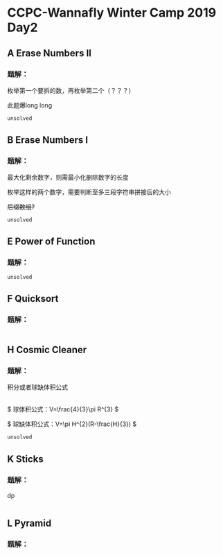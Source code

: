 # CCPC-Wannafly Winter Camp 2019 Day2

## A Erase Numbers II

### 题解：

枚举第一个要拆的数，再枚举第二个（？？？）

此题爆long long

```c++
unsolved
```

## B Erase Numbers I

### 题解：

最大化剩余数字，则需最小化删除数字的长度

枚举这样的两个数字，需要判断至多三段字符串拼接后的大小

~~后缀数组?~~

```
unsolved
```

## E Power of Function

### 题解：

```c++
unsolved
```

## F Quicksort

### 题解：

```

```

## H Cosmic Cleaner

### 题解：

积分或者球缺体积公式

<br>
$
球体积公式：V=\frac{4}{3}\pi R^{3}
$

$
球缺体积公式：V=\pi H^{2}(R-\frac{H}{3})
$

```c++
unsolved
```

## K Sticks 

### 题解：

dp

```c++

```

## L Pyramid

### 题解：

